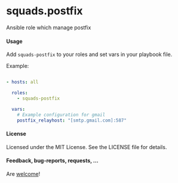 squads.postfix
==============

Ansible role which manage postfix

#### Usage

Add `squads-postfix` to your roles and set vars in your playbook file.

Example:

```yaml

- hosts: all

  roles:
    - squads-postfix

  vars:
    # Example configuration for gmail
    postfix_relayhost: "[smtp.gmail.com]:587"

```

#### License

Licensed under the MIT License. See the LICENSE file for details.

#### Feedback, bug-reports, requests, ...

Are [welcome](https://github.com/salandur/squads-postfix/issues)!
